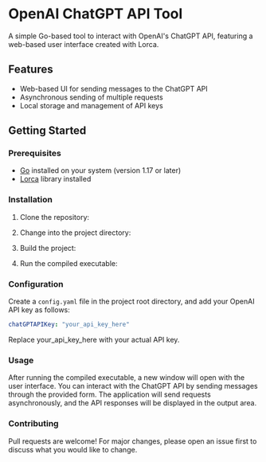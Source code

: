 # OpenAI ChatGPT API Tool

A simple Go-based tool to interact with OpenAI's ChatGPT API, featuring a web-based user interface created with Lorca.

## Features

- Web-based UI for sending messages to the ChatGPT API
- Asynchronous sending of multiple requests
- Local storage and management of API keys

## Getting Started

### Prerequisites

- [Go](https://golang.org/doc/install) installed on your system (version 1.17 or later)
- [Lorca](https://github.com/zserge/lorca) library installed

### Installation

1. Clone the repository:


2. Change into the project directory:


3. Build the project:


4. Run the compiled executable:


### Configuration

Create a `config.yaml` file in the project root directory, and add your OpenAI API key as follows:

```yaml
chatGPTAPIKey: "your_api_key_here"
```
Replace your_api_key_here with your actual API key.

### Usage
After running the compiled executable, a new window will open with the user interface. 
You can interact with the ChatGPT API by sending messages through the provided form. 
The application will send requests asynchronously, and the API responses will be displayed in the output area.

### Contributing
Pull requests are welcome! For major changes, please open an issue first to discuss what you would like to change.

